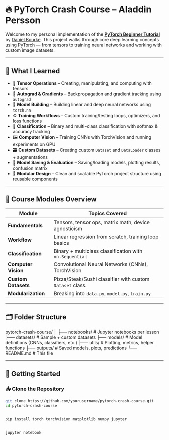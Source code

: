 # 🔥 PyTorch Crash Course – Aladdin Persson

Welcome to my personal implementation of the **[PyTorch Beginner Tutorial](https://www.youtube.com/watch?v=V_xro1bcAuA)** by [Daniel Bourke](https://www.youtube.com/watch?v=LyJtbe__2i0&t=386s). This project walks through core deep learning concepts using PyTorch — from tensors to training neural networks and working with custom image datasets.

---

## 📘 What I Learned

- 🧮 **Tensor Operations** – Creating, manipulating, and computing with tensors
- 🔁 **Autograd & Gradients** – Backpropagation and gradient tracking using `autograd`
- 🧠 **Model Building** – Building linear and deep neural networks using `torch.nn`
- ⚙️ **Training Workflows** – Custom training/testing loops, optimizers, and loss functions
- 🎯 **Classification** – Binary and multi-class classification with softmax & accuracy tracking
- 🖼️ **Computer Vision** – Training CNNs with TorchVision and running experiments on GPU
- 🗃️ **Custom Datasets** – Creating custom `Dataset` and `DataLoader` classes + augmentations
- 💾 **Model Saving & Evaluation** – Saving/loading models, plotting results, confusion matrix
- 🧩 **Modular Design** – Clean and scalable PyTorch project structure using reusable components

---

## 🧠 Course Modules Overview

| Module             | Topics Covered                                           |
|--------------------|-----------------------------------------------------------|
| **Fundamentals**   | Tensors, tensor ops, matrix math, device agnosticism     |
| **Workflow**       | Linear regression from scratch, training loop basics      |
| **Classification** | Binary + multiclass classification with `nn.Sequential`   |
| **Computer Vision**| Convolutional Neural Networks (CNNs), TorchVision         |
| **Custom Datasets**| Pizza/Steak/Sushi classifier with custom `Dataset` class |
| **Modularization** | Breaking into `data.py`, `model.py`, `train.py`          |

---

## 🗂️ Folder Structure

pytorch-crash-course/ │ ├── notebooks/ # Jupyter notebooks per lesson ├── datasets/ # Sample + custom datasets ├── models/ # Model definitions (CNNs, classifiers, etc.) ├── utils/ # Plotting, metrics, helper functions ├── outputs/ # Saved models, plots, predictions └── README.md # This file



---

## 🚀 Getting Started

### 📥 Clone the Repository

```bash
git clone https://github.com/yourusername/pytorch-crash-course.git
cd pytorch-crash-course


pip install torch torchvision matplotlib numpy jupyter


jupyter notebook

